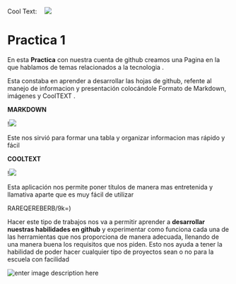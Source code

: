 <a href="http://es.cooltext.com" target="_top"><img src="https://cooltext.com/images/ct_pixel.gif" width="80" height="15" alt="Cool Text: Generador de Logotipos y Gráficos." border="0" /></a>
![](https://images.cooltext.com/5136768.png)


# 	Practica 1
En esta **Practica** con nuestra cuenta de github creamos una Pagina en la que hablamos de temas relacionados a la tecnologia .

Esta constaba en aprender a desarrollar las hojas de github, refente al manejo de informacion y presentación colocándole Formato de Markdown, imágenes y CoolTEXT .

**MARKDOWN**


!![](http://www.analiticaweb.es/wp-content/uploads/2017/02/markdown.jpg)

Este nos sirvió para formar una tabla y organizar informacion mas rápido y fácil 


**COOLTEXT**

!![](https://vicenruizblog.files.wordpress.com/2015/05/ac64e-cooltext.gif)


Esta aplicación nos permite poner títulos de manera mas entretenida y llamativa aparte que es muy fácil de utilizar 

RAREQEREBERB/9k=)

Hacer este tipo de trabajos nos va a permitir aprender a **desarrollar nuestras habilidades en github** y experimentar como funciona cada una de las herramientas que nos proporciona de manera adecuada, llenando de una manera buena los requisitos que nos piden.
Esto nos ayuda a tener la habilidad de poder hacer cualquier tipo de proyectos sean o no para la escuela con facilidad


![enter image description here](http://www.evaristogz.com/archivos/launch-automatic-page-generator-github.jpg)
